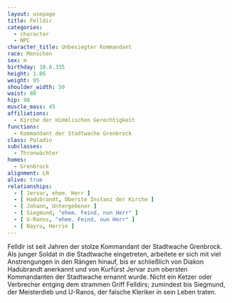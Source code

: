 ```yaml
---
layout: usepage
title: Felldir
categories:
  - character
  - NPC
character_title: Unbesiegter Kommandant
race: Menschen
sex: m
birthday: 18.8.335
height: 1.86
weight: 95
shoulder_width: 50
waist: 88
hip: 98
muscle_mass: 45
affiliations:
  - Kirche der Himmlischen Gerechtigkeit
functions:
  - Kommandant der Stadtwache Grenbrock
class: Paladin
subclasses:
  - Thronwächter
homes:
  - Grenbrock
alignment: LN
alive: true
relationships:
  - [ Jervar, ehem. Herr ]
  - [ Hadubrandt, Oberste Instanz der Kirche ]
  - [ Johann, Untergebener ]
  - [ Siegmund, "ehem. Feind, nun Herr" ]
  - [ U-Ranos, "ehem. Feind, nun Herr" ]
  - [ Nayru, Herrin ]
---
```


Felldir ist seit Jahren der stolze Kommandant der Stadtwache Grenbrock. Als junger Soldat in die Stadtwache eingetreten,
arbeitete er sich mit viel Anstrengungen in den Rängen hinauf, bis er schließlich von Diakon Hadubrandt anerkannt und
von Kurfürst Jervar zum obersten Kommandanten der Stadtwache ernannt wurde. Nicht ein Ketzer oder Verbrecher entging dem
strammen Griff Felldirs; zumindest bis Siegmund, der Meisterdieb und U-Ranos, der falsche Kleriker in sein Leben traten.
